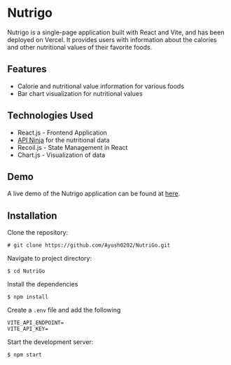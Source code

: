 # Nutrigo

Nutrigo is a single-page application built with React and Vite, and has been deployed on Vercel. It provides users with information about the calories and other nutritional values of their favorite foods. 


## Features 

- Calorie and nutritional value information for various foods
- Bar chart visualization for nutritional values


## Technologies Used

- React.js - Frontend Application
- [API Ninja](https://api-ninjas.com/api/nutrition) for the nutritional data
- Recoil.js - State Management in React
- Chart.js - Visualization of data


## Demo

A live demo of the Nutrigo application can be found at [here](https://nutri-go.vercel.app/).


## Installation

Clone the repository:

```
# git clone https://github.com/Ayush0202/NutriGo.git
```

Navigate to project directory:
```
$ cd NutriGo
```

Install the dependencies
```
$ npm install
```

Create a `.env` file and add the following
```
VITE_API_ENDPOINT=
VITE_API_KEY=
```

Start the development server:
```
$ npm start
```
